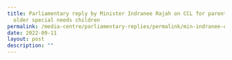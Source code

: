 ```yaml
---
title: Parliamentary reply by Minister Indranee Rajah on CCL for parents of
  older special needs children
permalink: /media-centre/parliamentary-replies/permalink/min-indranee-on-CCL-for-older-special-needs-children/
date: 2022-09-11
layout: post
description: ""
---
```

